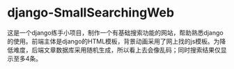 # django-SmallSearchingWeb
这是一个django练手小项目，制作一个有基础搜索功能的网站，帮助熟悉django的使用。前端主体是django的HTML模板，背景动画采用了网上找的js模板。为降低难度，后端文章数据库采用随机生成，所以看上去会像乱码；同时搜索结果仅显示至多4条。
